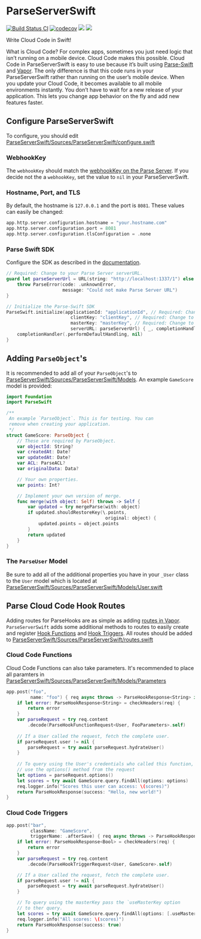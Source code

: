 # ParseServerSwift

[![Build Status CI](https://github.com/netreconlab/parse-server-swift/workflows/ci/badge.svg?branch=main)](https://github.com/netreconlab/parse-server-swift/actions?query=workflow%3Aci+branch%3Amain)
[![codecov](https://codecov.io/gh/netreconlab/parse-server-swift/branch/main/graph/badge.svg?token=RC3FLU6BGW)](https://codecov.io/gh/netreconlab/parse-server-swift)
[![](https://img.shields.io/endpoint?url=https%3A%2F%2Fswiftpackageindex.com%2Fapi%2Fpackages%2Fnetreconlab%2Fparse-server-swift%2Fbadge%3Ftype%3Dswift-versions)](https://swiftpackageindex.com/netreconlab/parse-server-swift)
[![](https://img.shields.io/endpoint?url=https%3A%2F%2Fswiftpackageindex.com%2Fapi%2Fpackages%2Fnetreconlab%2Fparse-server-swift%2Fbadge%3Ftype%3Dplatforms)](https://swiftpackageindex.com/netreconlab/parse-server-swift)

Write Cloud Code in Swift!

What is Cloud Code? For complex apps, sometimes you just need logic that isn’t running on a mobile device. Cloud Code makes this possible.
Cloud Code in ParseServerSwift is easy to use because it’s built using [Parse-Swift](https://github.com/parse-community/Parse-Swift) 
and [Vapor](https://github.com/vapor/vapor). The only difference is that this code runs in your ParseServerSwift rather than running on the user’s mobile device. When you update your Cloud Code, 
it becomes available to all mobile environments instantly. You don’t have to wait for a new release of your application. 
This lets you change app behavior on the fly and add new features faster.

## Configure ParseServerSwift
To configure, you should edit [ParseServerSwift/Sources/ParseServerSwift/configure.swift](https://github.com/netreconlab/ParseServerSwift/blob/main/Sources/App/configure.swift)

### WebhookKey
The `webhookKey` should match the [webhookKey on the Parse Server](https://github.com/parse-community/parse-server/blob/42c954318926823446326c95188b844e19954711/src/Options/Definitions.js#L491-L494). If you decide not the a `webhookKey`, set the value to `nil` in your ParseServerSwift.

### Hostname, Port, and TLS
By default, the hostname is `127.0.0.1` and the port is `8081`. These values can easily be changed:

```swift
app.http.server.configuration.hostname = "your.hostname.com"
app.http.server.configuration.port = 8081
app.http.server.configuration.tlsConfiguration = .none
```

### Parse Swift SDK
Configure the SDK as described in the [documentation](https://parseplatform.org/Parse-Swift/release/documentation/parseswift/parseswift/initialize(applicationid:clientkey:masterkey:serverurl:livequeryserverurl:allowingcustomobjectids:usingtransactions:usingequalqueryconstraint:keyvaluestore:requestcachepolicy:cachememorycapacity:cachediskcapacity:migratingfromobjcsdk:deleti-97083)).

```swift
// Required: Change to your Parse Server serverURL.
guard let parseServerUrl = URL(string: "http://localhost:1337/1") else {
    throw ParseError(code: .unknownError,
                     message: "Could not make Parse Server URL")
}

// Initialize the Parse-Swift SDK
ParseSwift.initialize(applicationId: "applicationId", // Required: Change to your applicationId.
                        clientKey: "clientKey", // Required: Change to your clientKey.
                        masterKey: "masterKey", // Required: Change to your masterKey.
                        serverURL: parseServerUrl) { _, completionHandler in
    completionHandler(.performDefaultHandling, nil)
}
```

## Adding `ParseObject`'s
It is recommended to add all of your `ParseObject`'s to [ParseServerSwift/Sources/ParseServerSwift/Models](https://github.com/netreconlab/ParseServerSwift/blob/main/Sources/ParseServerSwift/Models). An example `GameScore` model is provided:

```swift
import Foundation
import ParseSwift

/**
 An example `ParseObject`. This is for testing. You can
 remove when creating your application.
 */
struct GameScore: ParseObject {
    // These are required by ParseObject.
    var objectId: String?
    var createdAt: Date?
    var updatedAt: Date?
    var ACL: ParseACL?
    var originalData: Data?

    // Your own properties.
    var points: Int?

    // Implement your own version of merge.
    func merge(with object: Self) throws -> Self {
        var updated = try mergeParse(with: object)
        if updated.shouldRestoreKey(\.points,
                                     original: object) {
            updated.points = object.points
        }
        return updated
    }
}
```

### The `ParseUser` Model
Be sure to add all of the additional properties you have in your `_User` class to the `User` model which is located at [ParseServerSwift/Sources/ParseServerSwift/Models/User.swift](https://github.com/netreconlab/ParseServerSwift/blob/main/Sources/ParseServerSwift/Models/User.swift)

## Parse Cloud Code Hook Routes
Adding routes for ParseHooks are as simple as adding [routes in Vapor](https://docs.vapor.codes/basics/routing/). `ParseServerSwift` adds some additional methods to routes to easily create and register [Hook Functions](https://parseplatform.org/Parse-Swift/release/documentation/parseswift/parsehookfunctionable) and [Hook Triggers](https://parseplatform.org/Parse-Swift/release/documentation/parseswift/parsehooktriggerable/). All routes should be added to [ParseServerSwift/Sources/ParseServerSwift/routes.swift](https://github.com/netreconlab/ParseServerSwift/blob/main/Sources/ParseServerSwift/routes.swift)

### Cloud Code Functions
Cloud Code Functions can also take parameters. It's recommended to place all paramters in 
[ParseServerSwift/Sources/ParseServerSwift/Models/Parameters](https://github.com/netreconlab/ParseServerSwift/blob/main/Sources/ParseServerSwift/Models/Parameters)

```swift
app.post("foo",
         name: "foo") { req async throws -> ParseHookResponse<String> in
    if let error: ParseHookResponse<String> = checkHeaders(req) {
        return error
    }
    var parseRequest = try req.content
        .decode(ParseHookFunctionRequest<User, FooParameters>.self)
    
    // If a User called the request, fetch the complete user.
    if parseRequest.user != nil {
        parseRequest = try await parseRequest.hydrateUser()
    }
    
    // To query using the User's credentials who called this function,
    // use the options() method from the request
    let options = parseRequest.options()
    let scores = try await GameScore.query.findAll(options: options)
    req.logger.info("Scores this user can access: \(scores)")
    return ParseHookResponse(success: "Hello, new world!")
}
```

### Cloud Code Triggers
```swift
app.post("bar",
         className: "GameScore",
         triggerName: .afterSave) { req async throws -> ParseHookResponse<Bool> in
    if let error: ParseHookResponse<Bool> = checkHeaders(req) {
        return error
    }
    var parseRequest = try req.content
        .decode(ParseHookTriggerRequest<User, GameScore>.self)

    // If a User called the request, fetch the complete user.
    if parseRequest.user != nil {
        parseRequest = try await parseRequest.hydrateUser()
    }

    // To query using the masterKey pass the `useMasterKey option
    // to ther query.
    let scores = try await GameScore.query.findAll(options: [.useMasterKey])
    req.logger.info("All scores: \(scores)")
    return ParseHookResponse(success: true)
}
```
